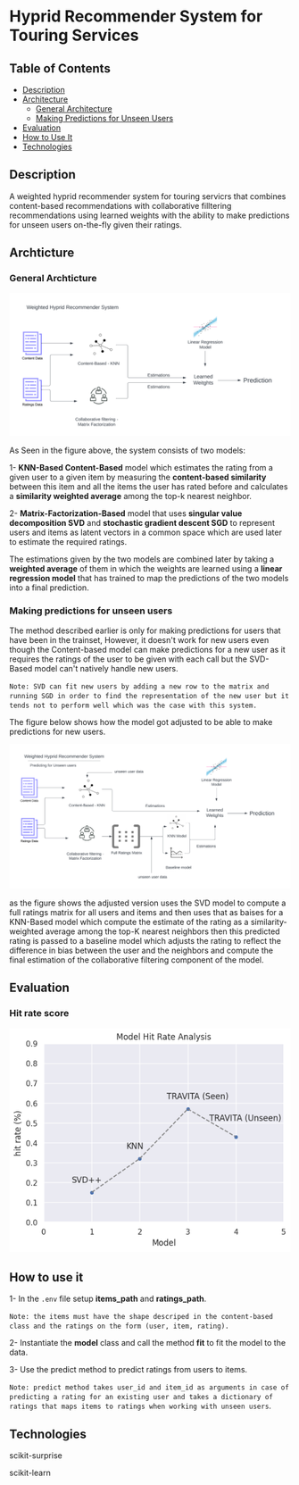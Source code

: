 # Hyprid Recommender System for Touring Services

## Table of Contents

- [Description](#description)
- [Architecture](#archticture)
  - [General Architecture](#general-archticture)
  - [Making Predictions for Unseen Users](#making-predictions-for-unseen-users)
- [Evaluation](#evaluation)
- [How to Use It](#how-to-use-it)
- [Technologies](#technologies)

## Description

A weighted hyprid recommender system for touring servicrs that combines content-based recommendations with collaborative filltering recommendations using learned weights with the ability to make predictions for unseen users on-the-fly given their ratings.

## Archticture

### General Archticture

![Archticture diagram](./reports/Recommender%20Archticture%201.png)

As Seen in the figure above, the system consists of two models:

1- **KNN-Based Content-Based** model which estimates the rating from a given user to a given item by measuring the **content-based similarity** between this item and all the items the user has rated before and calculates a **similarity weighted average** among the top-k nearest neighbor.

2- **Matrix-Factorization-Based** model that uses **singular value decomposition SVD** and **stochastic gradient descent SGD** to represent users and items as latent vectors in a common space which are used later to estimate the required ratings.

The estimations given by the two models are combined later by taking a **weighted average** of them in which the weights are learned using a **linear regression model** that has trained to map the predictions of the two models into a final prediction.

### Making predictions for unseen users

The method described earlier is only for making predictions for users that have been in the trainset, However, it doesn't work for new users even though the Content-based model can make predictions for a new user as it requires the ratings of the user to be given with each call but the SVD-Based model can't natively handle new users.

`Note: SVD can fit new users by adding a new row to the matrix and running SGD in order to find the representation of the new user but it tends not to perform well which was the case with this system.`

The figure below shows how the model got adjusted to be able to make predictions for new users.

![Archticture diagram](./reports/Recommender%20Archticture%202.png)

as the figure shows the adjusted version uses the SVD model to compute a full ratings matrix for all users and items and then uses that as baises for a KNN-Based model which compute the estimate of the rating as a similarity-weighted average among the top-K nearest neighbors then this predicted rating is passed to a baseline model which adjusts the rating to reflect the difference in bias between the user and the neighbors and compute the final estimation of the collaborative filtering component of the model.

## Evaluation

### Hit rate score
![Archticture diagram](./reports/HIT%20RATE.png)

## How to use it

1- In the `.env` file setup **items_path** and **ratings_path**.

`Note: the items must have the shape descriped in the content-based class and the ratings on the form (user, item, rating).`

2- Instantiate the **model** class and call the method **fit** to fit the model to the data.

3- Use the predict method to predict ratings from users to items.

`Note: predict method takes user_id and item_id as arguments in case of predicting a rating for an existing user and takes a dictionary of ratings that maps items to ratings when working with unseen users`.

## Technologies

scikit-surprise

scikit-learn
